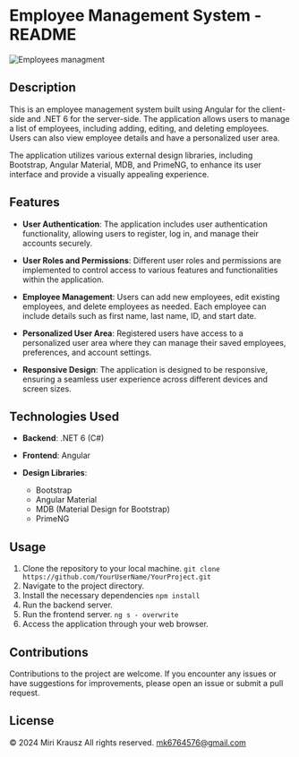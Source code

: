 # Employee Management System - README


![Employees managment](/Employees-project/employee_client/src/assets/images/screenshot.png)

## Description

This is an employee management system built using Angular for the client-side and .NET 6 for the server-side. The application allows users to manage a list of employees, including adding, editing, and deleting employees. Users can also view employee details and have a personalized user area.

The application utilizes various external design libraries, including Bootstrap, Angular Material, MDB, and PrimeNG, to enhance its user interface and provide a visually appealing experience.

## Features

- **User Authentication**: The application includes user authentication functionality, allowing users to register, log in, and manage their accounts securely.
  
- **User Roles and Permissions**: Different user roles and permissions are implemented to control access to various features and functionalities within the application.

- **Employee Management**: Users can add new employees, edit existing employees, and delete employees as needed. Each employee can include details such as first name, last name, ID, and start date.

- **Personalized User Area**: Registered users have access to a personalized user area where they can manage their saved employees, preferences, and account settings.

- **Responsive Design**: The application is designed to be responsive, ensuring a seamless user experience across different devices and screen sizes.

## Technologies Used

- **Backend**: .NET 6 (C#)
  
- **Frontend**: Angular
  
- **Design Libraries**:
  - Bootstrap
  - Angular Material
  - MDB (Material Design for Bootstrap)
  - PrimeNG

## Usage

1. Clone the repository to your local machine.
```git clone https://github.com/YourUserName/YourProject.git```
2. Navigate to the project directory.
3. Install the necessary dependencies
```npm install```
4. Run the backend server.
5. Run the frontend server.
```ng s - overwrite```     
6. Access the application through your web browser.

## Contributions

Contributions to the project are welcome. If you encounter any issues or have suggestions for improvements, please open an issue or submit a pull request.

## License
© 2024 Miri Krausz All rights reserved. mk6764576@gmail.com
